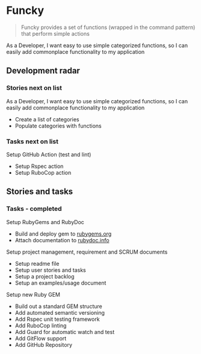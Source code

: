 # Funcky

> Funcky provides a set of functions (wrapped in the command pattern) that perform simple actions

As a Developer, I want easy to use simple categorized functions, so I can easily add commonplace functionality to my application

## Development radar

### Stories next on list

As a Developer, I want easy to use simple categorized functions, so I can easily add commonplace functionality to my application

- Create a list of categories
- Populate categories with functions

### Tasks next on list

Setup GitHub Action (test and lint)

- Setup Rspec action
- Setup RuboCop action

## Stories and tasks

### Tasks - completed

Setup RubyGems and RubyDoc

- Build and deploy gem to [rubygems.org](https://rubygems.org/gems/funcky)
- Attach documentation to [rubydoc.info](https://rubydoc.info/github/to-do-/funcky/master)

Setup project management, requirement and SCRUM documents

- Setup readme file
- Setup user stories and tasks
- Setup a project backlog
- Setup an examples/usage document

Setup new Ruby GEM

- Build out a standard GEM structure
- Add automated semantic versioning
- Add Rspec unit testing framework
- Add RuboCop linting
- Add Guard for automatic watch and test
- Add GitFlow support
- Add GitHub Repository
